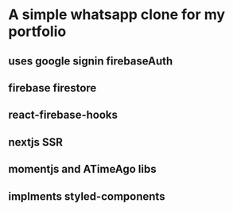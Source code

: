 # A simple whatsapp clone for my portfolio

## uses google signin firebaseAuth

## firebase firestore

## react-firebase-hooks

## nextjs SSR

## momentjs and ATimeAgo libs

## implments styled-components
